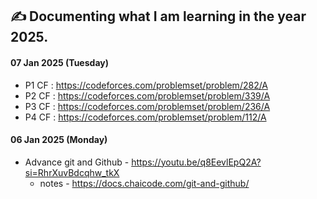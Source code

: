 ## ✍️ Documenting what I am learning in the year 2025.

#### 07 Jan 2025 (Tuesday)
- P1 CF : https://codeforces.com/problemset/problem/282/A
- P2 CF : https://codeforces.com/problemset/problem/339/A
- P3 CF : https://codeforces.com/problemset/problem/236/A
- P4 CF : https://codeforces.com/problemset/problem/112/A
#### 06 Jan 2025 (Monday)
- Advance git and Github - https://youtu.be/q8EevlEpQ2A?si=RhrXuvBdcqhw_tkX
    - notes - https://docs.chaicode.com/git-and-github/